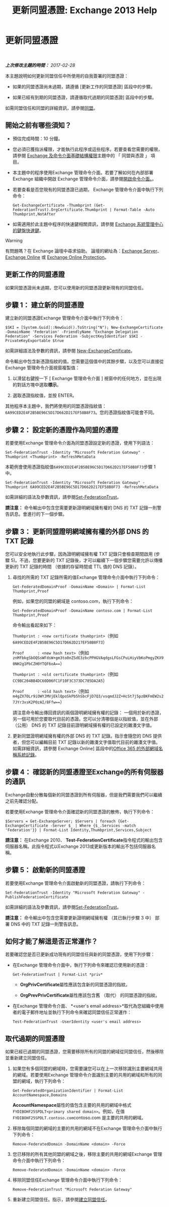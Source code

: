 ﻿---
title: '更新同盟憑證: Exchange 2013 Help'
TOCTitle: 更新同盟憑證
ms:assetid: 0f390713-3058-44d0-9c07-3c982616e790
ms:mtpsurl: https://technet.microsoft.com/zh-tw/library/Mt779252(v=EXCHG.150)
ms:contentKeyID: 74429220
ms.date: 05/21/2018
mtps_version: v=EXCHG.150
ms.translationtype: MT
---

# 更新同盟憑證

 

_**上次修改主題的時間：** 2017-02-28_

本主題說明如何更新同盟信任中所使用的自我簽署的同盟憑證：

  - 如果的同盟憑證尚未過期，請遵循 \[更新工作的同盟憑證\] 區段中的步驟。

  - 如果已經有到期的同盟憑證，請遵循取代過期的同盟憑證\] 區段中的步驟。

如需同盟信任和同盟的詳細資訊，請參閱[同盟](federation-exchange-2013-help.md)。

## 開始之前有哪些須知？

  - 預估完成時間：10 分鐘。

  - 您必須已獲指派權限，才能執行此程序或這些程序。若要查看您需要的權限，請參閱 [Exchange 及命令介面基礎結構權限](exchange-and-shell-infrastructure-permissions-exchange-2013-help.md)主題中的 「 同盟與憑證 」 項目。

  - 本主題中的程序使用Exchange 管理命令介面。若要了解如何在內部部署 Exchange 組織中開啟 Exchange 管理命令介面，請參閱[開啟命令介面。](https://technet.microsoft.com/zh-tw/library/dd638134\(v=exchg.150\))。

  - 若要查看是否您現有的同盟憑證已過期， Exchange 管理命令介面中執行下列命令：
    
        Get-ExchangeCertificate -Thumbprint (Get-FederationTrust).OrgCertificate.Thumbprint | Format-Table -Auto Thumbprint,NotAfter

  - 如需適用於此主題中程序的快速鍵相關資訊，請參閱 [Exchange 系統管理中心的鍵盤快速鍵](keyboard-shortcuts-in-the-exchange-admin-center-exchange-online-protection-help.md)。


> [!WARNING]  
> 有問題嗎？在 Exchange 論壇中尋求協助。 論壇的網址為：<a href="https://go.microsoft.com/fwlink/p/?linkid=60612">Exchange Server</a>、 <a href="https://go.microsoft.com/fwlink/p/?linkid=267542">Exchange Online</a> 或 <a href="https://go.microsoft.com/fwlink/p/?linkid=285351">Exchange Online Protection</a>。




## 更新工作的同盟憑證

如果同盟憑證尚未過期，您可以使用新的同盟憑證更新現有的同盟信任。

## 步驟 1： 建立新的同盟憑證

建立新的同盟憑證Exchange 管理命令介面中執行下列命令：

    $SKI = [System.Guid]::NewGuid().ToString("N"); New-ExchangeCertificate -DomainName 'Federation' -FriendlyName "Exchange Delegation Federation" -Services Federation -SubjectKeyIdentifier $SKI -PrivateKeyExportable $true

如需詳細語法及參數的資訊，請參閱 [New-ExchangeCertificate](https://technet.microsoft.com/zh-tw/library/aa998327\(v=exchg.150\))。

命令輸出中包含新憑證指紋的值。您需要這個值中的其餘步驟，以及您可以直接從Exchange 管理命令介面視窗複製值：

1.  以滑鼠右鍵按一下 \[ Exchange 管理命令介面 \] 視窗中的任何地方，並在出現的對話方塊中選取**標示**。

2.  選取憑證指紋值，並按 ENTER。

其他程序本主題中，我們將使用的同盟憑證指紋值： `6A99CED2E4F2B5BE96C5D17D662D217EF58B8F73`。您的憑證指紋值可能會不同。

## 步驟 2： 設定新的憑證作為同盟的憑證

若要使用Exchange 管理命令介面為同盟憑證設定新的憑證，使用下列語法：

    Set-FederationTrust -Identity "Microsoft Federation Gateway" -Thumbprint <Thumbprint> -RefreshMetaData

本範例會使用憑證指紋值`6A99CED2E4F2B5BE96C5D17D662D217EF58B8F73`步驟 1 中。

    Set-FederationTrust -Identity "Microsoft Federation Gateway" -Thumbprint 6A99CED2E4F2B5BE96C5D17D662D217EF58B8F73 -RefreshMetaData

如需詳細的語法及參數資訊，請參閱[Set-FederationTrust](https://technet.microsoft.com/zh-tw/library/dd298034\(v=exchg.150\))。

**請注意：**  命令輸出中包含您需要更新證明網域擁有權的 DNS 的 TXT 記錄一則警告訊息。會進行的下一個步驟。

## 步驟 3： 更新同盟證明網域擁有權的外部 DNS 的 TXT 記錄

您可以安全地執行此步驟，因為證明網域擁有權 TXT 記錄只會檢查期間啟用 (步驟 5)。不過，您要更新的 TXT 記錄後，才可以繼續下一個步驟您需要允許以傳播更新的 TXT 記錄的時間 （依據的存留時間或 TTL 值的 DNS 記錄）。

1.  尋找的所需的 TXT 記錄所需的值Exchange 管理命令介面中執行下列命令：
    
        Get-FederatedDomainProof -DomainName <Domain> | Format-List Thumbprint,Proof
    
    例如，如果您的同盟的網域是 contoso.com，執行下列命令：
    
        Get-FederatedDomainProof -DomainName contoso.com | Format-List Thumbprint,Proof
    
    命令輸出看起來如下：
    
    `Thumbprint : <new certificate thumbprint>`（例如`6A99CED2E4F2B5BE96C5D17D662D217EF58B8F73`）
    
    `Proof      : <new hash text>`（例如`znMfbkgSbOQSsWFdsW+gm3to0nZSdE3zbcPPHGVAqdgsLFGsCPuLHiyVbKoPmgyZKX90NH2g1PbCZH0YTQF6oA==`）
    
    `Thumbprint : <old certificate thumbprint>`（例如`CC9BC204BB4DC60D06FC1F10F3C373DC785DA2A5`）
    
    `Proof      : <old hash text>`（例如`m4gZX7OLr9iOWYJMVjEklQpoSkPb5hSbcFjD7Q3/vsqmdJ2Z+HcSt7j5pzBKFmEW2s27JYr3xsK2POzAI/8Ffw==`）
    
    請注意命令輸出傳回資訊的兩個證明網域擁有權的記錄： 一個用於新的憑證，另一個可用於您要取代目前的憑證。您可以分清哪個是以指紋值，並在外部 （公用） DNS 的 TXT 記錄目前證明網域擁有權的已設定的雜湊文字值。

2.  更新同盟證明網域擁有權的外部 DNS 的 TXT 記錄。指示會隨您的 DNS 提供者，但您可以編輯目前 TXT 記錄以新的雜湊文字值取代目前的雜湊文字值。如需詳細資訊，請參閱 Exchange Online\] 區段中的[Office 365 的外部網域名稱系統記錄](https://go.microsoft.com/fwlink/p/?linkid=265522)。

## 步驟 4： 確認新的同盟憑證至Exchange的所有伺服器的通訊

Exchange自動分散每個新的同盟憑證到所有伺服器，但是我們需要我們可以繼續之前先確認分配。

若要使用Exchange 管理命令介面確認新的同盟憑證的散佈，執行下列命令：

    $Servers = Get-ExchangeServer; $Servers | foreach {Get-ExchangeCertificate -Server $_ | Where {$_.Services -match 'Federation'}} | Format-List Identity,Thumbprint,Services,Subject

**請注意：**  在Exchange 2010、 **Test-FederationCertificate**指令程式的輸出包含伺服器名稱。此指令程式以Exchange 2013或更新版本的輸出不包括伺服器名稱。

## 步驟 5： 啟動新的同盟憑證

若要使用Exchange 管理命令介面啟動新的同盟憑證，請執行下列命令：

    Set-FederationTrust -Identity "Microsoft Federation Gateway" -PublishFederationCertificate

如需詳細的語法及參數資訊，請參閱[Set-FederationTrust](https://technet.microsoft.com/zh-tw/library/dd298034\(v=exchg.150\))。

**請注意：**  命令輸出中包含您需要更新證明網域擁有權 （其已執行步驟 3 中） 部署 DNS 中的 TXT 記錄一則警告訊息。

## 如何才能了解這是否正常運作？

若要確認您是否已更新成功現有的同盟信任與新的同盟憑證，使用下列步驟：

  - 在Exchange 管理命令介面中，執行下列命令來確認已使用新的憑證：
    
        Get-FederationTrust | Format-List *priv*
    
      - **OrgPrivCertificate**屬性應該包含新的同盟憑證的指紋。
    
      - **OrgPrevPrivCertificate**屬性應該包含舊 （取代） 的同盟憑證的指紋。

  - 在Exchange 管理命令介面、 *\<user's email address\>*取代為您組織中使用者的電子郵件地址並執行下列命令來確認同盟信任正常運作：
    
        Test-FederationTrust -UserIdentity <user's email address>

## 取代過期的同盟憑證

如果已經已過期的同盟憑證，您需要移除所有的同盟的網域從同盟信任，然後移除並重新建立同盟信任。

1.  如果您有多個同盟的網域時，您需要讓您可以在上一次移除識別主要網域共用的網域。若要使用Exchange 管理命令介面識別主要的共用的網域和所有的同盟的網域，執行下列命令：
    
        Get-FederatedOrganizationIdentifier | Format-List AccountNamespace,Domains
    
    **AccountNamespace**屬性的值包含主要的共用的網域中格式`FYDIBOHF25SPDLT<primary shared domain>`。例如，在值`FYDIBOHF25SPDLT.contoso.com`contoso.com 是主要的共用的網域。

2.  移除每個同盟的網域的主要的共用的網域不在Exchange 管理命令介面中執行下列命令：
    
        Remove-FederatedDomain -DomainName <domain> -Force

3.  您已移除的所有其他同盟的網域之後，移除主要的共用的網域Exchange 管理命令介面中執行下列命令：
    
        Remove-FederatedDomain -DomainName <domain> -Force

4.  移除同盟信任Exchange 管理命令介面中執行下列命令：
    
        Remove-FederationTrust "Microsoft Federation Gateway"

5.  重新建立同盟信任。指示，請參閱[建立同盟信任](https://technet.microsoft.com/zh-tw/library/dd335198\(v=exchg.150\))。

